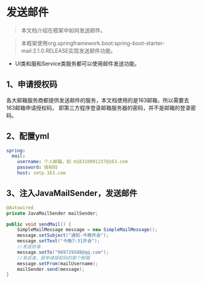 # 发送邮件

> 本文档介绍在框架中如何发送邮件。

> 本框架使用org.springframework.boot:spring-boot-starter-mail:2.1.0.RELEASE实现发送邮件功能。

* UI类和服和Service类服务都可以使用邮件发送功能。

## 1、申请授权码
各大邮箱服务商都提供发送邮件的服务，本文档使用的是163邮箱，所以需要去163邮箱申请授权码，
即第三方程序登录邮箱服务器的密码，并不是邮箱的登录密码。

## 2、配置yml
```yaml
spring: 
  mail:
    username: 个人邮箱，如 m18310891237@163.com
    password: 授权码
    host: smtp.163.com
```

## 3、注入JavaMailSender，发送邮件
```java
@Autowired
private JavaMailSender mailSender;

public void sendMail() {
    SimpleMailMessage message = new SimpleMailMessage();
    message.setSubject("通知-今晚开会");
    message.setText("今晚7:31开会");
    //发送给谁
    message.setTo("969729588@qq.com");
    //来自谁，是申请授权码的那个邮箱
    message.setFrom(mailUsername);
    mailSender.send(message);
}
```

